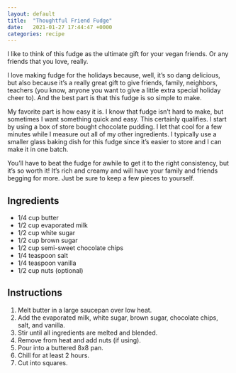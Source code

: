 ```yaml
---
layout: default
title:  "Thoughtful Friend Fudge"
date:   2021-01-27 17:44:47 +0000
categories: recipe
---
```

I like to think of this fudge as the ultimate gift for your vegan friends. Or any friends that you love, really.

I love making fudge for the holidays because, well, it’s so dang delicious, but also because it’s a really great gift to give friends, family, neighbors, teachers (you know, anyone you want to give a little extra special holiday cheer to). And the best part is that this fudge is so simple to make.

My favorite part is how easy it is. I know that fudge isn’t hard to make, but sometimes I want something quick and easy. This certainly qualifies. I start by using a box of store bought chocolate pudding. I let that cool for a few minutes while I measure out all of my other ingredients. I typically use a smaller glass baking dish for this fudge since it’s easier to store and I can make it in one batch.

You’ll have to beat the fudge for awhile to get it to the right consistency, but it’s so worth it! It’s rich and creamy and will have your family and friends begging for more. Just be sure to keep a few pieces to yourself.


## Ingredients

- 1/4 cup butter
- 1/2 cup evaporated milk
- 1/2 cup white sugar
- 1/2 cup brown sugar
- 1/2 cup semi-sweet chocolate chips
- 1/4 teaspoon salt
- 1/4 teaspoon vanilla
- 1/2 cup nuts (optional)


## Instructions

1. Melt butter in a large saucepan over low heat.
2. Add the evaporated milk, white sugar, brown sugar, chocolate chips, salt, and vanilla.
3. Stir until all ingredients are melted and blended.
4. Remove from heat and add nuts (if using).
5. Pour into a buttered 8x8 pan.
6. Chill for at least 2 hours.
7. Cut into squares.

